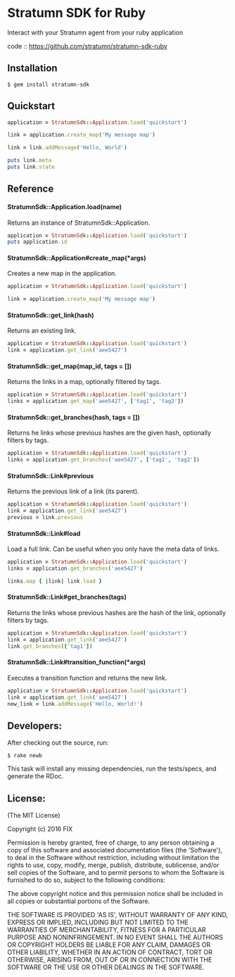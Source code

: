# Stratumn SDK for Ruby

Interact with your Stratumn agent from your ruby application

code  :: https://github.com/stratumn/stratumn-sdk-ruby

## Installation

```
$ gem install stratumn-sdk
```

## Quickstart

```ruby
application = StratumnSdk::Application.load('quickstart')

link = application.create_map('My message map')

link = link.addMessage('Hello, World')

puts link.meta
puts link.state
```
 
## Reference
 
#### StratumnSdk::Application.load(name)
 
Returns an instance of StratumnSdk::Application.
 
```ruby
application = StratumnSdk::Application.load('quickstart')
puts application.id
```

#### StratumnSdk::Application#create_map(*args)

Creates a new map in the application.

```ruby
application = StratumnSdk::Application.load('quickstart')

link = application.create_map('My message map')
```

#### StratumnSdk::get_link(hash)

Returns an existing link.

```ruby
application = StratumnSdk::Application.load('quickstart')
link = application.get_link('aee5427')
```

#### StratumnSdk::get_map(map_id, tags = [])

Returns the links in a map, optionally filtered by tags.

```ruby
application = StratumnSdk::Application.load('quickstart')
links = application.get_map('aee5427', ['tag1', 'tag2'])
```

#### StratumnSdk::get_branches(hash, tags = [])

Returns he links whose previous hashes are the given hash, optionally filters by tags.

```ruby
application = StratumnSdk::Application.load('quickstart')
links = application.get_branches('aee5427', ['tag1', 'tag2'])
```

#### StratumnSdk::Link#previous

Returns the previous link of a link (its parent).

```ruby
application = StratumnSdk::Application.load('quickstart')
link = application.get_link('aee5427')
previous = link.previous
```

#### StratumnSdk::Link#load

Load a full link. Can be useful when you only have the meta data of links.

```ruby
application = StratumnSdk::Application.load('quickstart')
links = application.get_branches('aee5427')

links.map { |link| link.load }
```

#### StratumnSdk::Link#get_branches(tags)

Returns the links whose previous hashes are the hash of the link, optionally filters by tags.

```ruby
application = StratumnSdk::Application.load('quickstart')
link = application.get_link('aee5427')
link.get_branches(['tag1'])
```

#### StratumnSdk::Link#transition_function(*args)

Executes a transition function and returns the new link.

```ruby
application = StratumnSdk::Application.load('quickstart')
link = application.get_link('aee5427')
new_link = link.addMessage('Hello, World!')
```


## Developers:

After checking out the source, run:

```
$ rake newb
```

This task will install any missing dependencies, run the tests/specs,
and generate the RDoc.

## License:

(The MIT License)

Copyright (c) 2016 FIX

Permission is hereby granted, free of charge, to any person obtaining
a copy of this software and associated documentation files (the
'Software'), to deal in the Software without restriction, including
without limitation the rights to use, copy, modify, merge, publish,
distribute, sublicense, and/or sell copies of the Software, and to
permit persons to whom the Software is furnished to do so, subject to
the following conditions:

The above copyright notice and this permission notice shall be
included in all copies or substantial portions of the Software.

THE SOFTWARE IS PROVIDED 'AS IS', WITHOUT WARRANTY OF ANY KIND,
EXPRESS OR IMPLIED, INCLUDING BUT NOT LIMITED TO THE WARRANTIES OF
MERCHANTABILITY, FITNESS FOR A PARTICULAR PURPOSE AND NONINFRINGEMENT.
IN NO EVENT SHALL THE AUTHORS OR COPYRIGHT HOLDERS BE LIABLE FOR ANY
CLAIM, DAMAGES OR OTHER LIABILITY, WHETHER IN AN ACTION OF CONTRACT,
TORT OR OTHERWISE, ARISING FROM, OUT OF OR IN CONNECTION WITH THE
SOFTWARE OR THE USE OR OTHER DEALINGS IN THE SOFTWARE.
